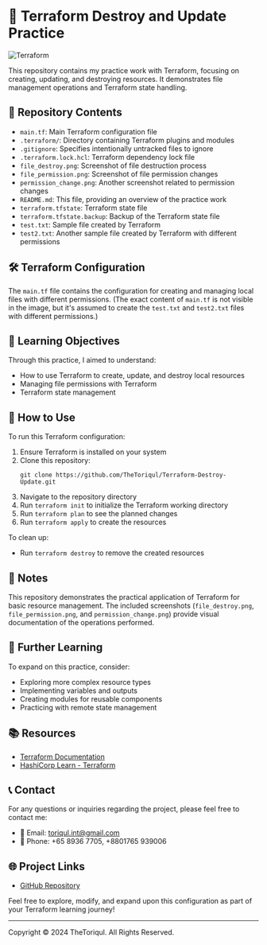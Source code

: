 # 🚀 Terraform Destroy and Update Practice

![Terraform](https://img.shields.io/badge/terraform-%235835CC.svg?style=for-the-badge&logo=terraform&logoColor=white)

This repository contains my practice work with Terraform, focusing on creating, updating, and destroying resources. It demonstrates file management operations and Terraform state handling.

## 📁 Repository Contents

- `main.tf`: Main Terraform configuration file
- `.terraform/`: Directory containing Terraform plugins and modules
- `.gitignore`: Specifies intentionally untracked files to ignore
- `.terraform.lock.hcl`: Terraform dependency lock file
- `file_destroy.png`: Screenshot of file destruction process
- `file_permission.png`: Screenshot of file permission changes
- `permission_change.png`: Another screenshot related to permission changes
- `README.md`: This file, providing an overview of the practice work
- `terraform.tfstate`: Terraform state file
- `terraform.tfstate.backup`: Backup of the Terraform state file
- `test.txt`: Sample file created by Terraform
- `test2.txt`: Another sample file created by Terraform with different permissions

## 🛠️ Terraform Configuration

The `main.tf` file contains the configuration for creating and managing local files with different permissions. (The exact content of `main.tf` is not visible in the image, but it's assumed to create the `test.txt` and `test2.txt` files with different permissions.)

## 🎯 Learning Objectives

Through this practice, I aimed to understand:

- How to use Terraform to create, update, and destroy local resources
- Managing file permissions with Terraform
- Terraform state management

## 🚀 How to Use

To run this Terraform configuration:

1. Ensure Terraform is installed on your system
2. Clone this repository:
   ```
   git clone https://github.com/TheToriqul/Terraform-Destroy-Update.git
   ```
3. Navigate to the repository directory
4. Run `terraform init` to initialize the Terraform working directory
5. Run `terraform plan` to see the planned changes
6. Run `terraform apply` to create the resources

To clean up:

- Run `terraform destroy` to remove the created resources

## 📝 Notes

This repository demonstrates the practical application of Terraform for basic resource management. The included screenshots (`file_destroy.png`, `file_permission.png`, and `permission_change.png`) provide visual documentation of the operations performed.

## 🌟 Further Learning

To expand on this practice, consider:

- Exploring more complex resource types
- Implementing variables and outputs
- Creating modules for reusable components
- Practicing with remote state management

## 📚 Resources

- [Terraform Documentation](https://www.terraform.io/docs)
- [HashiCorp Learn - Terraform](https://learn.hashicorp.com/terraform)

## 📞 Contact

For any questions or inquiries regarding the project, please feel free to contact me:

- 📧 Email: toriqul.int@gmail.com
- 📱 Phone: +65 8936 7705, +8801765 939006

## 🌐 Project Links

- [GitHub Repository](https://github.com/TheToriqul/Terraform-Destroy-Update)

Feel free to explore, modify, and expand upon this configuration as part of your Terraform learning journey!

---

Copyright © 2024 TheToriqul. All Rights Reserved.
